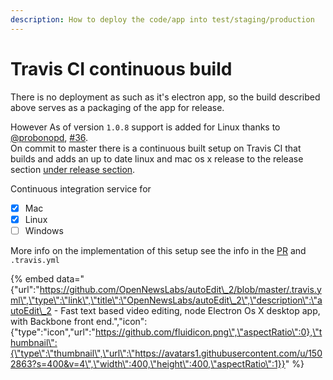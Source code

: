 ```yaml
---
description: How to deploy the code/app into test/staging/production
---
```


# Travis CI continuous build

  
There is no deployment as such as it's electron app, so the build described above serves as a packaging of the app for release.  
  
However As of version `1.0.8` support is added for Linux thanks to [@probonopd](https://github.com/probonopd), [\#36](https://github.com/OpenNewsLabs/autoEdit_2/issues/36).  
On commit to master there is a continuous built setup on Travis CI that builds and adds an up to date linux and mac os x release to the release section [under release section](https://github.com/OpenNewsLabs/autoEdit_2/releases).

Continuous integration service for 

* [x] Mac
* [x]  Linux
* [ ]  Windows 

More info on the implementation of this setup see the info in the [PR](https://github.com/OpenNewsLabs/autoEdit_2/issues/36) and `.travis.yml`

{% embed data="{\"url\":\"https://github.com/OpenNewsLabs/autoEdit\_2/blob/master/.travis.yml\",\"type\":\"link\",\"title\":\"OpenNewsLabs/autoEdit\_2\",\"description\":\"autoEdit\_2 - Fast text based video editing, node Electron Os X desktop app, with Backbone front end.\",\"icon\":{\"type\":\"icon\",\"url\":\"https://github.com/fluidicon.png\",\"aspectRatio\":0},\"thumbnail\":{\"type\":\"thumbnail\",\"url\":\"https://avatars1.githubusercontent.com/u/1502863?s=400&v=4\",\"width\":400,\"height\":400,\"aspectRatio\":1}}" %}


